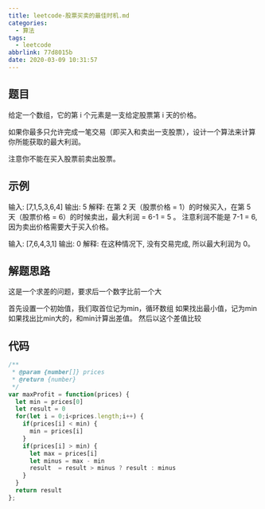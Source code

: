 ```yaml
---
title: leetcode-股票买卖的最佳时机.md
categories:
  - 算法
tags:
  - leetcode
abbrlink: 77d8015b
date: 2020-03-09 10:31:57
---
```

## 题目

给定一个数组，它的第 i 个元素是一支给定股票第 i 天的价格。

如果你最多只允许完成一笔交易（即买入和卖出一支股票），设计一个算法来计算你所能获取的最大利润。

注意你不能在买入股票前卖出股票。


## 示例

输入: [7,1,5,3,6,4]
输出: 5
解释: 在第 2 天（股票价格 = 1）的时候买入，在第 5 天（股票价格 = 6）的时候卖出，最大利润 = 6-1 = 5 。
     注意利润不能是 7-1 = 6, 因为卖出价格需要大于买入价格。

输入: [7,6,4,3,1]
输出: 0
解释: 在这种情况下, 没有交易完成, 所以最大利润为 0。


## 解题思路
这是一个求差的问题，要求后一个数字比前一个大

首先设置一个初始值，我们取首位记为min，循环数组
如果找出最小值，记为min
如果找出比min大的，和min计算出差值。
然后以这个差值比较

## 代码
```javascript
/**
 * @param {number[]} prices
 * @return {number}
 */
var maxProfit = function(prices) {
  let min = prices[0]
  let result = 0
  for(let i = 0;i<prices.length;i++) {
    if(prices[i] < min) {
      min = prices[i]
    }
    if(prices[i] > min) {
      let max = prices[i]
      let minus = max - min
      result  = result > minus ? result : minus
    }
  }
  return result
};
```